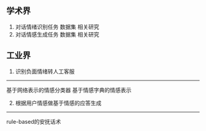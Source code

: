 学术界
-----
01. 对话情绪识别任务
数据集
相关研究
02. 对话情感生成任务
数据集
相关研究

工业界
-----
01. 识别负面情绪转人工客服
------------------------
基于网络表示的情感分类器
基于情感字典的情感表示

02. 根据用户情感做基于情感的应答生成
---------------------------------
rule-based的安抚话术